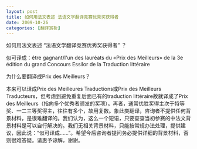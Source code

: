 ```yaml
---
layout: post
title: 如何用法文表述 法语文学翻译竞赛优秀奖获得者
date: 2009-10-26
categories: [翻译赏析]  
---
```


如何用法文表述 “法语文学翻译竞赛优秀奖获得者” ？

似可译成：être gagnant/l'un des lauréats du «Prix des Meilleurs» de la 3e édition du grand Concours Essilor de la Traduction littéraire

为什么要翻译成Prix des Meilleurs？

本来可以译成Prix des Meilleures Traductions或Prix des Meilleurs Traducteurs，但考虑到避免重复后面已有的traduction littéraire故就译成了Prix des Meilleurs（指向多个优秀者颁发的奖项）。再者，通常优胜奖得主次于特等奖、一二三等奖得主，往往有多个，故用复数。象此类翻译，咨询者不提供任何背景材料，是很难翻译的。我们认为，这么一个短语，只要查查当初参赛的中法文背景材料是可以自行解决的。我们无相关背景材料，只能按常规办法处理，提供建议，因此说：“似可译成......”。希望今后咨询者提问务必提供详细的背景材料，否则很难答疑。请惠予谅解，谢谢。
